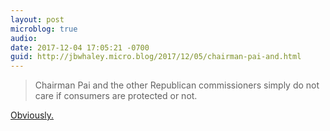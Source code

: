 ```yaml
---
layout: post
microblog: true
audio: 
date: 2017-12-04 17:05:21 -0700
guid: http://jbwhaley.micro.blog/2017/12/05/chairman-pai-and.html
---
```

> Chairman Pai and the other Republican commissioners simply do not care if consumers are protected or not.

[Obviously.](https://arstechnica.com/tech-policy/2017/12/fcc-chair-refuses-to-delay-net-neutrality-vote-despite-pending-court-case/)
